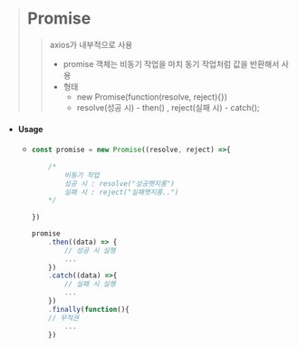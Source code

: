 > # Promise
>
> > axios가 내부적으로 사용
> >
> > * promise 객체는 비동기 작업을 마치 동기 작업처럼 값을 반환해서 사용
> > * 형태
> >   * new Promise(function(resolve, reject){})
> >   * resolve(성공 시) - then() , reject(실패 시) - catch();

* #### Usage

  * ``` javascript
    const promise = new Promise((resolve, reject) =>{
        
        /*
        	비동기 작업
        	성공 시 : resolve("성공햇지롱")
    		실패 시 : reject("실패햇지롱..")
        */
           
    })
    
    promise
    	.then((data) => {
        	// 성공 시 실행
        	...
        })
    	.catch((data) =>{
            // 실패 시 실행
        	...
    	})
        .finally(function(){
        // 무적권
            ...
        })
    ```
    

